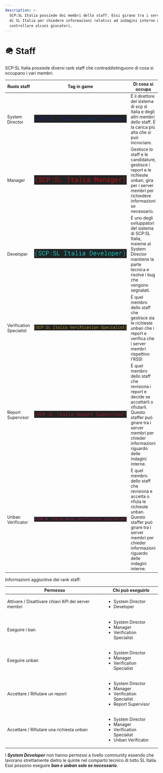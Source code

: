 ```yaml
---
description: >-
  SCP:SL Italia possiede dei membri dello staff. Essi girano tra i server membri
  di SL Italia per chiedere informazioni relativi ad indagini interne o
  controllare alcuni giocatori.
---
```


# 🪖 Staff

SCP:SL Italia possiede diversi rank staff che contraddistinguono di cosa si occupano i vari membri.

<table><thead><tr><th>Ruolo staff</th><th width="365">Tag in game</th><th>Di cosa si occupa</th></tr></thead><tbody><tr><td>System Director</td><td><img src="../.gitbook/assets/image (2).png" alt="" data-size="original"></td><td>È il direttore del sistema di scp sl italia e degli altri membri dello staff. È la carica più alta che si può incrociare.</td></tr><tr><td>Manager</td><td><img src="../.gitbook/assets/image (3).png" alt="" data-size="original"></td><td>Gestisce lo staff e le candidature, gestisce i report e le richieste unban, gira per i server membri per richiedere informazioni se necessario.</td></tr><tr><td>Developer</td><td><img src="../.gitbook/assets/image (4).png" alt="" data-size="original"></td><td>È uno degli sviluppatori del sistema di SCP:SL Italia, insieme al System Director mantiene la parte tecnica e risolve i bug che vengono segnalati.</td></tr><tr><td>Verification Specialist</td><td><img src="../.gitbook/assets/image (7).png" alt="" data-size="original"></td><td>È quel membro dello staff che gestisce sia le richieste unban che i report e verifica che i server membri rispettino l'RSSI</td></tr><tr><td>Report Supervisor</td><td><img src="../.gitbook/assets/image (5).png" alt="" data-size="original"></td><td>È quel membro dello staff che revisiona i report e decide se accettarli o rifiutarli. Questo staffer può girare tra i server membri per chieder informazioni riguardo delle indagini interne.</td></tr><tr><td>Unban Verificator</td><td><img src="../.gitbook/assets/image (6).png" alt="" data-size="original"></td><td>È quel membro dello staff che revisiona e accetta o rifuta le richieste unban. Questo staffer può girare tra i server membri per chieder informazioni riguardo delle indagini interne.</td></tr></tbody></table>

Informazioni aggiuntive dei rank staff:

| Permesso                                            | Chi può eseguirlo                                                                                           |
| --------------------------------------------------- | ----------------------------------------------------------------------------------------------------------- |
| Attivare / Disattivare chiavi API dei server membri | <ul><li>System Director</li><li>Developer</li></ul>                                                         |
| Eseguire i ban                                      | <ul><li>System Director</li><li>Manager</li><li>Verification Specialist</li></ul>                           |
| Eseguire unban                                      | <ul><li>System Director</li><li>Manager</li><li>Verification Specialist</li></ul>                           |
| Accettare / Rifiutare un report                     | <ul><li>System Director</li><li>Manager</li><li>Verification Specialist</li><li>Report Supervisor</li></ul> |
| Accettare / Rifiutare una richiesta unban           | <ul><li>System Director</li><li>Manager</li><li>Verification Specialist</li><li>Unban Verificator</li></ul> |

I _**System Developer**_ non hanno permessi a livello community essendo che lavorano strettamente dietro le quinte nel comparto tecnico di tutto SL Italia. Essi possono eseguire _**ban e unban solo se necessario**_.
